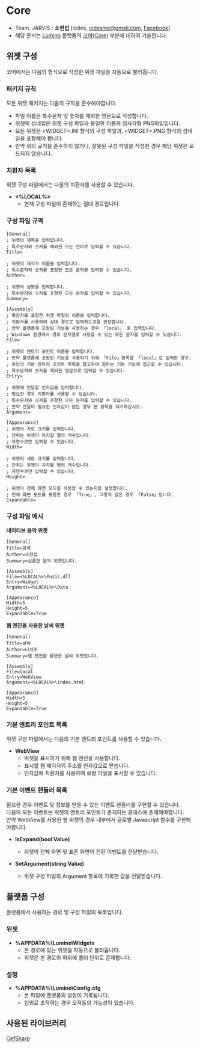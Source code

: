 # Core
* Team. JARVIS : **소현섭** (iodes, [iodesme@gmail.com](mailTo:iodesme@gmail.com), [Facebook](https://www.facebook.com/profile.php?id=100009172387549))
* 해당 문서는 [Lumino](https://github.com/1step6thswmaestro/12) 플랫폼의 [코어(Core)](https://github.com/1step6thswmaestro/12/tree/master/core) 부분에 대하여 기술합니다.

## 위젯 구성
코어에서는 다음의 형식으로 작성한 위젯 파일을 자동으로 불러옵니다.

### 패키지 규칙
모든 위젯 패키지는 다음의 규칙을 준수해야합니다.
* 파일 이름은 특수문자 및 숫자를 제외한 영문으로 작성합니다.
* 위젯의 섬네일은 위젯 구성 파일과 동일한 이름의 정사각형 PNG파일입니다.
* 모든 위젯은 \<WIDGET\>.INI 형식의 구성 파일과, \<WIDGET\>.PNG 형식의 섬네일을 포함해야 합니다.
* 만약 위의 규칙을 준수하지 않거나, 잘못된 구성 파일을 작성한 경우 해당 위젯은 로드되지 않습니다.

### 치환자 목록
위젯 구성 파일에서는 다음의 치환자를 사용할 수 있습니다.
* **\<%LOCAL%\>**
  * 현재 구성 파일이 존재하는 절대 경로입니다.

### 구성 파일 규격

    [General]
    ; 위젯의 제목을 입력합니다.
    ; 특수문자와 숫자를 제외한 모든 언어로 입력할 수 있습니다.
    Title=
    
    ; 위젯의 제작자 이름을 입력합니다.
    ; 특수문자와 숫자를 포함한 모든 문자를 입력할 수 있습니다.
    Author=
    
    ; 위젯의 설명을 입력합니다.
    ; 특수문자와 숫자를 포함한 모든 문자를 입력할 수 있습니다.
    Summary=
    
    [Assembly]
    ; 확장자를 포함한 위젯 파일의 이름을 입력합니다.
    ; 치환자를 사용하여 상대 경로로 입력하는것을 권장합니다.
    ; 만약 플랫폼에 포함된 기능을 사용하는 경우 「local」 로 입력합니다.
    ; Windows 환경에서 경로 문자열로 사용할 수 있는 모든 문자를 입력할 수 있습니다.
    File=
    
    ; 위젯의 엔트리 포인트 이름을 입력합니다.
    ; 만약 플랫폼에 포함된 기능을 사용하기 위해 「File」항목을 「local」로 입력한 경우,
    ; 하단의 기본 엔트리 포인트 목록을 참고하여 원하는 기본 기능에 접근할 수 있습니다.
    ; 특수문자와 숫자를 제외한 영문으로 입력할 수 있습니다.
    Entry=
    
    ; 위젯에 전달할 인자값을 입력합니다.
    ; 필요한 경우 치환자를 사용할 수 있습니다.
    ; 특수문자와 숫자를 포함한 모든 문자를 입력할 수 있습니다.
    ; 만약 전달이 필요한 인자값이 없는 경우 본 항목을 제거하십시오.
    Argument=
    
    [Appearance]
    ; 위젯의 가로 크기를 입력합니다.
    ; 단위는 위젯이 차지할 열의 개수입니다.
    ; 자연수로만 입력할 수 있습니다.
    Width=
    
    ; 위젯의 세로 크기를 입력합니다.
    ; 단위는 위젯이 차지할 행의 개수입니다.
    ; 자연수로만 입력할 수 있습니다.
    Height=
    
    ; 위젯이 전체 화면 모드를 사용할 수 있는지를 설정합니다.
    ; 전체 화면 모드를 포함한 경우 「True」, 그렇지 않은 경우 「False」입니다.
    Expandable=

### 구성 파일 예시
**네이티브 음악 위젯**

    [General]
    Title=음악
    Author=소현섭
    Summary=심플한 음악 위젯입니다.
    
    [Assembly]
    File=<%LOCAL%>\Music.dll
    Entry=Widget
    Argument=<%LOCAL%>\Data
    
    [Appearance]
    Width=5
    Height=5
    Expandable=True

**웹 엔진을 사용한 날씨 위젯**

    [General]
    Title=날씨
    Author=나석주
    Summary=웹 엔진을 활용한 날씨 위젯입니다.
    
    [Assembly]
    File=local
    Entry=WebView
    Argument=<%LOCAL%>\index.html
    
    [Appearance]
    Width=5
    Height=5
    Expandable=True

### 기본 엔트리 포인트 목록
위젯 구성 파일에서는 다음의 기본 엔트리 포인트를 사용할 수 있습니다.
* **WebView**
  * 위젯을 표시하기 위해 웹 엔진을 사용합니다.
  * 표시할 웹 페이지의 주소를 인자값으로 받습니다.
  * 인자값에 치환자를 사용하여 로컬 파일을 표시할 수 있습니다.

### 기본 이벤트 핸들러 목록
필요한 경우 이벤트 및 정보를 받을 수 있는 이벤트 핸들러를 구현할 수 있습니다.  
다음의 모든 이벤트는 위젯의 엔트리 포인트가 존재하는 클래스에 존재해야합니다.  
만약 WebView를 사용한 웹 위젯의 경우 내부에서 글로벌 Javascript 함수를 구현해야합니다.
* **IsExpand(bool Value)**
  * 위젯의 전체 화면 및 표준 화면의 전환 이벤트를 전달받습니다.

* **SetArgument(string Value)**
  * 위젯 구성 파일의 Argument 항목에 기록한 값을 전달받습니다.

## 플랫폼 구성
플랫폼에서 사용하는 경로 및 구성 파일의 목록입니다.

### 위젯
* **%APPDATA%\Lumino\Widgets**
  * 본 경로에 있는 위젯을 자동으로 불러옵니다.
  * 위젯은 본 경로의 하위에 폴더 단위로 존재합니다.

### 설정
* **%APPDATA%\Lumino\Config.cfg**
  * 본 파일에 플랫폼의 설정이 기록됩니다.
  * 임의로 조작하는 경우 오작동의 가능성이 있습니다.

## 사용된 라이브러리
[CefSharp](https://github.com/cefsharp/CefSharp)
